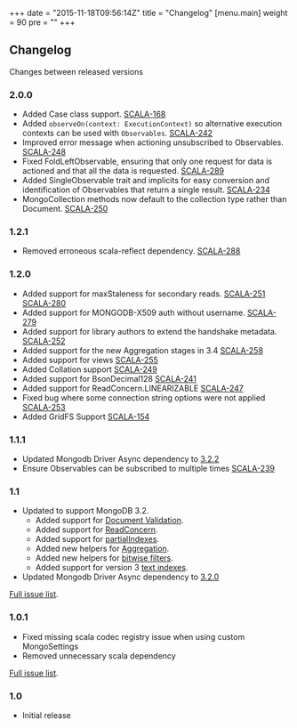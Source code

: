 +++
date = "2015-11-18T09:56:14Z"
title = "Changelog"
[menu.main]
  weight = 90
  pre = "<i class='fa fa-cog'></i>"
+++

## Changelog

Changes between released versions

### 2.0.0

  * Added Case class support. [SCALA-168](https://jira.mongodb.org/browse/SCALA-168)
  * Added `observeOn(context: ExecutionContext)` so alternative execution contexts can be used with `Observables`. [SCALA-242](https://jira.mongodb.org/browse/SCALA-242)
  * Improved error message when actioning unsubscribed to Observables. [SCALA-248](https://jira.mongodb.org/browse/SCALA-248) 
  * Fixed FoldLeftObservable, ensuring that only one request for data is actioned and that all the data is requested. [SCALA-289](https://jira.mongodb.org/browse/SCALA-289)
  * Added SingleObservable trait and implicits for easy conversion and identification of Observables that return a single result. [SCALA-234](https://jira.mongodb.org/browse/SCALA-234)
  * MongoCollection methods now default to the collection type rather than Document. [SCALA-250](https://jira.mongodb.org/browse/SCALA-250)

### 1.2.1

  * Removed erroneous scala-reflect dependency. [SCALA-288](https://jira.mongodb.org/browse/SCALA-288) 

### 1.2.0

  * Added support for maxStaleness for secondary reads. [SCALA-251](https://jira.mongodb.org/browse/SCALA-251) [SCALA-280](https://jira.mongodb.org/browse/SCALA-280)
  * Added support for MONGODB-X509 auth without username. [SCALA-279](https://jira.mongodb.org/browse/SCALA-279)
  * Added support for library authors to extend the handshake metadata. [SCALA-252](https://jira.mongodb.org/browse/SCALA-252)
  * Added support for the new Aggregation stages in 3.4 [SCALA-258](https://jira.mongodb.org/browse/SCALA-258)
  * Added support for views [SCALA-255](https://jira.mongodb.org/browse/SCALA-255)
  * Added Collation support [SCALA-249](https://jira.mongodb.org/browse/SCALA-249)
  * Added support for BsonDecimal128 [SCALA-241](https://jira.mongodb.org/browse/SCALA-241)
  * Added support for ReadConcern.LINEARIZABLE [SCALA-247](https://jira.mongodb.org/browse/SCALA-247)
  * Fixed bug where some connection string options were not applied [SCALA-253](https://jira.mongodb.org/browse/SCALA-253)
  * Added GridFS Support [SCALA-154](https://jira.mongodb.org/browse/SCALA-154)

### 1.1.1
  * Updated Mongodb Driver Async dependency to [3.2.2](https://jira.mongodb.org/browse/SCALA-237)
  * Ensure Observables can be subscribed to multiple times [SCALA-239](https://jira.mongodb.org/browse/SCALA-239)

### 1.1

  * Updated to support MongoDB 3.2.
    * Added support for [Document Validation](https://docs.mongodb.org/manual/release-notes/3.2/#document-validation).
    * Added support for [ReadConcern](https://docs.mongodb.org/manual/release-notes/3.2/#readconcern).
    * Added support for [partialIndexes](https://docs.mongodb.org/manual/release-notes/3.2/#partial-indexes).
    * Added new helpers for [Aggregation](https://docs.mongodb.org/manual/release-notes/3.2/#aggregation-framework-enhancements).
    * Added new helpers for [bitwise filters](https://docs.mongodb.org/manual/release-notes/3.2/#bit-test-query-operators).
    * Added support for version 3 [text indexes](https://docs.mongodb.org/manual/release-notes/3.2/#text-search-enhancements).
  * Updated Mongodb Driver Async dependency to [3.2.0](https://jira.mongodb.org/browse/SCALA-222)

[Full issue list](https://jira.mongodb.org/issues/?jql=fixVersion%20%3D%201.1%20AND%20project%20%3D%20SCALA).

### 1.0.1

  * Fixed missing scala codec registry issue when using custom MongoSettings
  * Removed unnecessary scala dependency 

[Full issue list](https://jira.mongodb.org/issues/?jql=fixVersion%20%3D%201.0.1%20AND%20project%20%3D%20SCALA).

### 1.0 

  * Initial release

